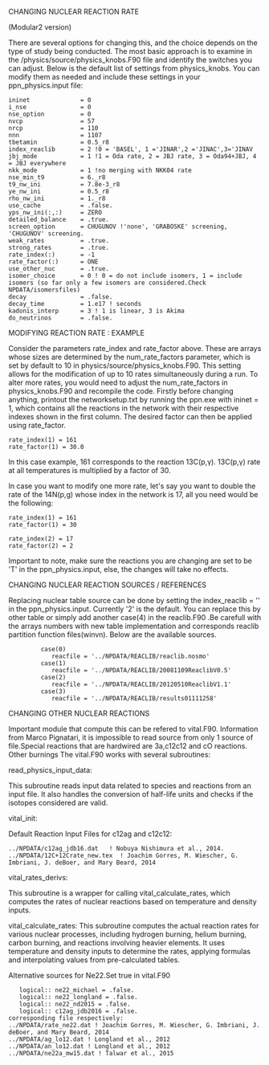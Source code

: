 CHANGING NUCLEAR REACTION RATE

(Modular2 version)

There are several options for changing this, and the choice depends on the type of study being conducted. The most basic approach is to examine in the /physics/source/physics_knobs.F90 file and identify the switches you can adjust. Below is the default list of settings from physics_knobs. You can modify them as needed and include these settings in your ppn_physics.input file:
```
ininet              = 0
i_nse               = 0
nse_option          = 0
nvcp                = 57
nrcp                = 110
nnn                 = 1107
tbetamin            = 0.5_r8
index_reaclib       = 2 !0 = 'BASEL', 1 ='JINAR',2 ='JINAC',3='JINAV
jbj_mode            = 1 !1 = Oda rate, 2 = JBJ rate, 3 = Oda94+JBJ, 4 = JBJ everywhere
nkk_mode            = 1 !no merging with NKK04 rate 
nse_min_t9          = 6._r8
t9_nw_ini           = 7.8e-3_r8
ye_nw_ini           = 0.5_r8
rho_nw_ini          = 1._r8
use_cache           = .false.
yps_nw_ini(:,:)     = ZERO
detailed_balance    = .true.
screen_option       = CHUGUNOV !'none', 'GRABOSKE' screening, 'CHUGUNOV' screening.
weak_rates          = .true.
strong_rates        = .true.
rate_index(:)       = -1
rate_factor(:)      = ONE
use_other_nuc       = .true.
isomer_choice       = 0 ! 0 = do not include isomers, 1 = include isomers (so far only a few isomers are considered.Check NPDATA/isomersfiles)
decay               = .false.
decay_time          = 1.e17 ! seconds
kadonis_interp      = 3 ! 1 is linear, 3 is Akima
do_neutrinos        = .false.
```
MODIFYING REACTION RATE : EXAMPLE 

Consider the parameters rate_index and rate_factor  above. These are arrays whose sizes are determined by the num_rate_factors parameter, which is set by default to 10 in physics/source/physics_knobs.F90. 
This setting allows for the modification of up to 10 rates simultaneously during a run. To alter more rates, you would need to adjust the num_rate_factors in physics_knobs.F90 and recompile the code.
Firstly before changing anything, printout the networksetup.txt by running the ppn.exe with ininet = 1, which contains all the reactions in the network with their respective indexes shown in the first column. 
The desired factor can then be applied using rate_factor.
```
rate_index(1) = 161
rate_factor(1) = 30.0
```
In this case example, 161 corresponds to the reaction 13C(p,γ).
13C(p,γ) rate at all temperatures is multiplied by a factor of 30.

In case you want to modify one more rate, let's say  you want to double the rate of the 14N(p,g) whose index in the network is 17, all you need would be the following:
```
rate_index(1) = 161 
rate_factor(1) = 30
     
rate_index(2) = 17 
rate_factor(2) = 2
```
Important to note, make sure the reactions you are changing are set to be 'T' in the ppn_physics.input, else, the changes will take no effects.

CHANGING NUCLEAR REACTION SOURCES / REFERENCES

Replacing nuclear table source can be done by setting the index_reaclib = '' in the ppn_physics.input. Currently '2' is the default. You can replace this by other table or simply add another case(4) in the reaclib.F90 .Be carefull with the arrays numbers with new table implementation and corresponds reaclib partition function files(winvn). Below are the available sources.
```
         case(0)
            reacfile = '../NPDATA/REACLIB/reaclib.nosmo'
         case(1)
            reacfile = '../NPDATA/REACLIB/20081109ReaclibV0.5'
         case(2)
            reacfile = '../NPDATA/REACLIB/20120510ReaclibV1.1'
         case(3)
            reacfile = '../NPDATA/REACLIB/results01111258'
```



CHANGING OTHER NUCLEAR REACTIONS

Important module that compute this can be refered to vital.F90. Information from Marco Pignatari, it is impossible to read source from only 1 source of file.Special reactions that are hardwired are 3a,c12c12 and cO reactions. Other burnings
The vital.F90 works with several subroutines:

read_physics_input_data:

This subroutine reads input data related to species and reactions from an input file. It also handles the conversion of half-life units and checks if the isotopes considered are valid.

vital_init:

Default Reaction Input Files for c12ag and c12c12:
```
../NPDATA/c12ag_jdb16.dat   ! Nobuya Nishimura et al., 2014.
../NPDATA/12C+12Crate_new.tex  ! Joachim Gorres, M. Wiescher, G. Imbriani, J. deBoer, and Mary Beard, 2014
```

vital_rates_derivs:

This subroutine is a wrapper for calling vital_calculate_rates, which computes the rates of nuclear reactions based on temperature and density inputs.

vital_calculate_rates:
This subroutine computes the actual reaction rates for various nuclear processes, including hydrogen burning, helium burning, carbon burning, and reactions involving heavier elements. It uses temperature and density inputs to determine the rates, applying formulas and interpolating values from pre-calculated tables.


Alternative sources for Ne22.Set true in vital.F90   
```
   logical:: ne22_michael = .false.
   logical:: ne22_longland = .false.
   logical:: ne22_nd2015 = .false.
   logical:: c12ag_jdb2016 = .false.
corresponding file respectively:
../NPDATA/rate_ne22.dat ! Joachim Gorres, M. Wiescher, G. Imbriani, J. deBoer, and Mary Beard, 2014
../NPDATA/ag_lo12.dat ! Longland et al., 2012
../NPDATA/an_lo12.dat ! Longland et al., 2012
../NPDATA/ne22a_mw15.dat ! Talwar et al., 2015
```
